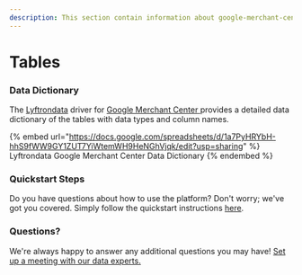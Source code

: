 ```yaml
---
description: This section contain information about google-merchant-center connector tables information
---
```


# Tables

### Data Dictionary

The [Lyftrondata](https://www.lyftrondata.com/) driver for [Google Merchant Center](https://www.lyftrondata.com/integration/google-merchant-center/)[ ](https://www.lyftrondata.com/integration/google-merchant-center/)provides a detailed data dictionary of the tables with data types and column names.

{% embed url="https://docs.google.com/spreadsheets/d/1a7PyHRYbH-hhS9fWW9GY1ZUT7YiWtemWH9HeNGhVjqk/edit?usp=sharing" %}
Lyftrondata Google Merchant Center Data Dictionary
{% endembed %}

### Quickstart Steps

Do you have questions about how to use the platform? Don't worry; we've got you covered. Simply follow the quickstart instructions [here](../../../../quickstart-steps.md).

### Questions? <a href="#questions" id="questions"></a>

We're always happy to answer any additional questions you may have! [Set up a meeting with our data experts.](https://www.lyftrondata.com/book-a-meeting/)

